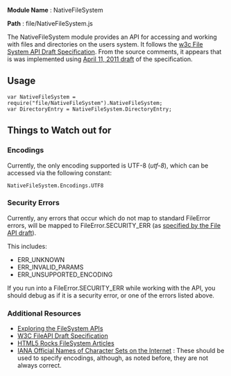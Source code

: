 **Module Name** : NativeFileSystem

**Path**        : file/NativeFileSystem.js

The NativeFileSystem module provides an API for accessing and working with files and directories on the users system. It follows the [w3c File System API Draft Specification](http://www.w3.org/TR/file-system-api/). From the source comments, it appears that is was implemented using [April 11, 2011 draft](http://www.w3.org/TR/2011/WD-file-system-api-20110419/) of the specification.

## Usage

    var NativeFileSystem = require("file/NativeFileSystem").NativeFileSystem;
    var DirectoryEntry = NativeFileSystem.DirectoryEntry;

## Things to Watch out for

### Encodings

Currently, the only encoding supported is UTF-8 (_utf-8_), which can be accessed via the following constant:

    NativeFileSystem.Encodings.UTF8

### Security Errors

Currently, any errors that occur which do not map to standard FileError errors, will be mapped to FileError.SECURITY_ERR (as [specified by the File API draft](http://www.w3.org/TR/file-system-api/#definitions)).

This includes:

* ERR_UNKNOWN
* ERR_INVALID_PARAMS
* ERR_UNSUPPORTED_ENCODING

If you run into a FileError.SECURITY_ERR while working with the API, you should debug as if it is a security error, or one of the errors listed above.

### Additional Resources

* [Exploring the FileSystem APIs](http://www.html5rocks.com/en/tutorials/file/filesystem/)
* [W3C FileAPI Draft Specification](http://www.w3.org/TR/file-system-api/)
* [HTML5 Rocks FileSystem Articles](http://updates.html5rocks.com/tag/filesystem)
* [IANA Official Names of Character Sets on the Internet](http://www.iana.org/assignments/character-sets) : These should be used to specify encodings, although, as noted before, they are not always correct.
